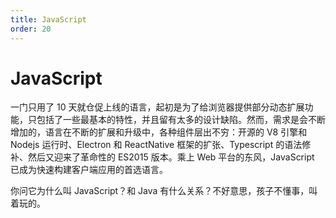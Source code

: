 ```yaml
---
title: JavaScript
order: 20
---
```


# JavaScript
一门只用了 10 天就仓促上线的语言，起初是为了给浏览器提供部分动态扩展功能，只包括了一些最基本的特性，并且留有太多的设计缺陷。然而，需求是会不断增加的，语言在不断的扩展和升级中，各种组件层出不穷：开源的 V8 引擎和 Nodejs 运行时、Electron 和 ReactNative 框架的扩张、Typescript 的语法修补、然后又迎来了革命性的 ES2015 版本。乘上 Web 平台的东风，JavaScript 已成为快速构建客户端应用的首选语言。

你问它为什么叫 JavaScript？和 Java 有什么关系？不好意思，孩子不懂事，叫着玩的。